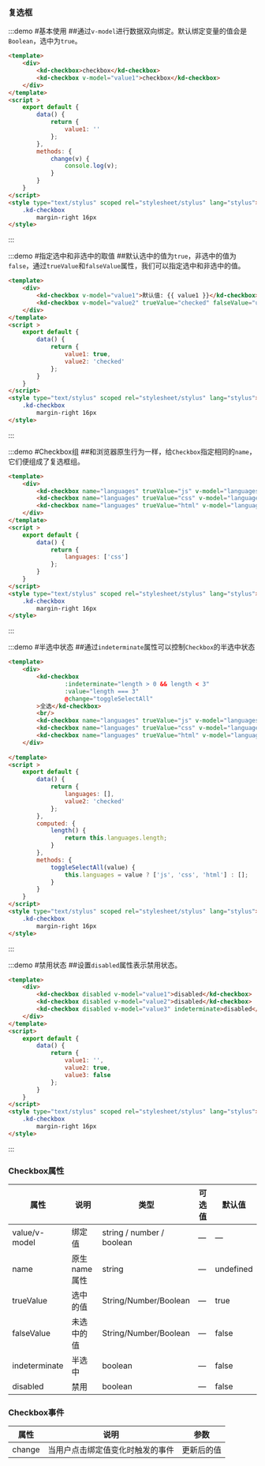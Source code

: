 ### 复选框
:::demo #基本使用 ##通过`v-model`进行数据双向绑定。默认绑定变量的值会是`Boolean`，选中为`true`。

```html
<template>
    <div>
        <kd-checkbox>checkbox</kd-checkbox>
        <kd-checkbox v-model="value1">checkbox</kd-checkbox>
    </div>
</template>
<script >
    export default {
        data() {
            return {
                value1: ''
            };
        },
        methods: {
            change(v) {
                console.log(v);
            }   
        }       
    }   
</script>
<style type="text/stylus" scoped rel="stylesheet/stylus" lang="stylus">
    .kd-checkbox
        margin-right 16px
</style>
```
:::


:::demo #指定选中和非选中的取值 ##默认选中的值为`true`，非选中的值为`false`，通过`trueValue`和`falseValue`属性，我们可以指定选中和非选中的值。

```html
<template>
    <div>
        <kd-checkbox v-model="value1">默认值: {{ value1 }}</kd-checkbox>
        <kd-checkbox v-model="value2" trueValue="checked" falseValue="unchecked">指定值: {{ value2 }}</kd-checkbox>
    </div>
</template>
<script >
    export default {
        data() {
            return {
                value1: true,
                value2: 'checked'
            };
        }     
    }
</script>
<style type="text/stylus" scoped rel="stylesheet/stylus" lang="stylus">
    .kd-checkbox
        margin-right 16px
</style>
```
:::

:::demo #Checkbox组 ##和浏览器原生行为一样，给`Checkbox`指定相同的`name`，它们便组成了复选框组。

```html
<template>
    <div>
        <kd-checkbox name="languages" trueValue="js" v-model="languages">Javascript</kd-checkbox>
        <kd-checkbox name="languages" trueValue="css" v-model="languages">Css</kd-checkbox>
        <kd-checkbox name="languages" trueValue="html" v-model="languages">Html</kd-checkbox>
    </div>
</template>
<script >
    export default {
        data() {
            return {
                languages: ['css']
            };
        }     
    }
</script>
<style type="text/stylus" scoped rel="stylesheet/stylus" lang="stylus">
    .kd-checkbox
        margin-right 16px
</style>
```
:::

:::demo #半选中状态 ##通过`indeterminate`属性可以控制`Checkbox`的半选中状态

```html
<template>
    <div>
        <kd-checkbox 
                :indeterminate="length > 0 && length < 3"
                :value="length === 3"
                @change="toggleSelectAll"
        >全选</kd-checkbox>
        <br/>
        <kd-checkbox name="languages" trueValue="js" v-model="languages">Javascript</kd-checkbox>
        <kd-checkbox name="languages" trueValue="css" v-model="languages">Css</kd-checkbox>
        <kd-checkbox name="languages" trueValue="html" v-model="languages">Html</kd-checkbox>
    </div>
    
</template>
<script >
    export default {
        data() {
            return {
                languages: [],
                value2: 'checked'
            };
        },
        computed: {
            length() {
                return this.languages.length;
            }
        },
        methods: {
            toggleSelectAll(value) {
                this.languages = value ? ['js', 'css', 'html'] : [];
            }
        }  
    }
</script>
<style type="text/stylus" scoped rel="stylesheet/stylus" lang="stylus">
    .kd-checkbox
        margin-right 16px
</style>
```
:::

:::demo #禁用状态 ##设置`disabled`属性表示禁用状态。

```html
<template>
    <div>
        <kd-checkbox disabled v-model="value1">disabled</kd-checkbox>
        <kd-checkbox disabled v-model="value2">disabled</kd-checkbox>
        <kd-checkbox disabled v-model="value3" indeterminate>disabled</kd-checkbox>
    </div>
</template>
<script>
    export default {
        data() {
            return {
                value1: '',
                value2: true,
                value3: false
            };
        }     
    }
</script>
<style type="text/stylus" scoped rel="stylesheet/stylus" lang="stylus">
    .kd-checkbox
        margin-right 16px
</style>
```
:::

### Checkbox属性
| 属性      | 说明    | 类型      | 可选值       | 默认值   |
|---------- |-------- |---------- |-------------  |-------- |
| value/v-model  |  绑定值  | string / number / boolean	  |     —     |    —   |
| name     | 原生name属性   | string    |  — | undefined
| trueValue     | 选中的值   | String/Number/Boolean   | — |     true    |
| falseValue    | 未选中的值   | String/Number/Boolean  |  — |    false   |
| indeterminate  | 半选中   | boolean  |     —     |    false   |
| disabled  | 禁用   | boolean  |     —     |    false   |


### Checkbox事件
| 属性      | 说明    | 参数   |
|---------- |--------|--------|
| change  |  当用户点击绑定值变化时触发的事件  |   更新后的值   |

